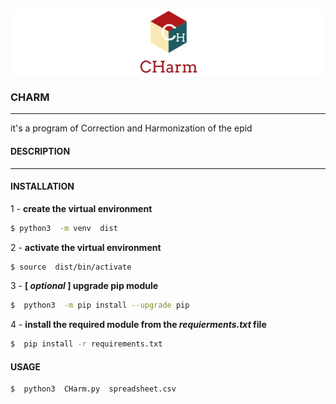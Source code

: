 
<p align="center" style="background-color:white">
<img src="images/logo/charmlogo.png" height="105" border-radius="100">

</p>

### CHARM
--- 

it's a program of Correction and Harmonization of the epid 

#### DESCRIPTION 
--- 

#### INSTALLATION  


1 - **create  the virtual environment**   

```bash 
$ python3  -m venv  dist 
```
2 - **activate the virtual  environment**

```bash 
$ source  dist/bin/activate  
``` 

3 - **[ ___optional___ ]  upgrade pip  module**  

```bash 
$  python3  -m pip install --upgrade pip 
```
4 - **install the required module from  the ___requierments.txt___ file**  

```bash 
$  pip install -r requirements.txt  
```


#### USAGE



```bash
$  python3  CHarm.py  spreadsheet.csv 
```
